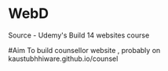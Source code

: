 # WebD
Source - Udemy's Build 14 websites course

#Aim
To build counsellor website , probably on kaustubhhiware.github.io/counsel
